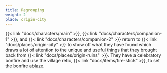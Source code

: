 ```yaml
---
title: Regrouping
weight: 2
place: origin-city
---
```


{{< link "docs/characters/main" >}}, {{< link "docs/characters/companion-1" >}}, and {{< link "docs/characters/companion-2" >}} return to {{< link "docs/places/origin-city" >}} to show off what they have found which draws a lot of attention to the unique and useful things that they brought back from {{< link "docs/places/origin-ruins" >}}.
They have a celebratory bonfire and use the village relic, {{< link "docs/items/fire-stick" >}}, to set the bonfire ablaze.
